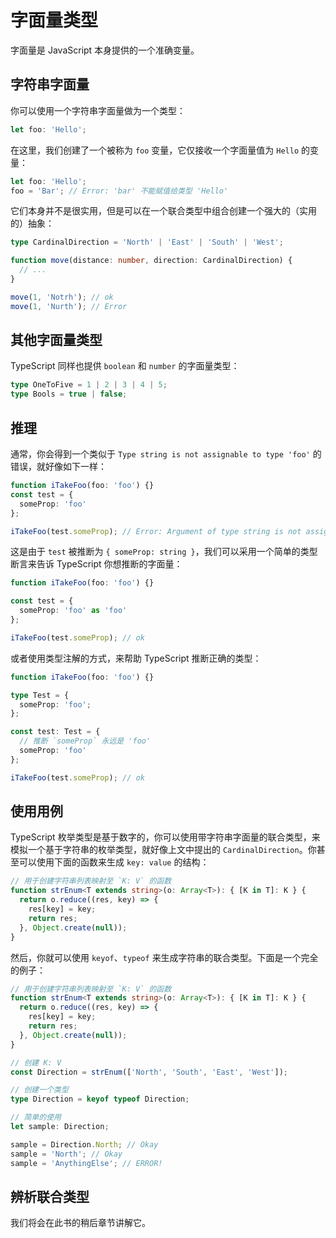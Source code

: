 # 字面量类型

字面量是 JavaScript 本身提供的一个准确变量。

## 字符串字面量

你可以使用一个字符串字面量做为一个类型：

```ts
let foo: 'Hello';
```

在这里，我们创建了一个被称为 `foo` 变量，它仅接收一个字面量值为 `Hello` 的变量：

```ts
let foo: 'Hello';
foo = 'Bar'; // Error: 'bar' 不能赋值给类型 'Hello'
```

它们本身并不是很实用，但是可以在一个联合类型中组合创建一个强大的（实用的）抽象：

```ts
type CardinalDirection = 'North' | 'East' | 'South' | 'West';

function move(distance: number, direction: CardinalDirection) {
  // ...
}

move(1, 'Notrh'); // ok
move(1, 'Nurth'); // Error
```

## 其他字面量类型

TypeScript 同样也提供 `boolean` 和 `number` 的字面量类型：

```ts
type OneToFive = 1 | 2 | 3 | 4 | 5;
type Bools = true | false;
```

## 推理

通常，你会得到一个类似于 `Type string is not assignable to type 'foo'` 的错误，就好像如下一样：

```ts
function iTakeFoo(foo: 'foo') {}
const test = {
  someProp: 'foo'
};

iTakeFoo(test.someProp); // Error: Argument of type string is not assignable to parameter of type 'foo'
```

这是由于 `test` 被推断为 `{ someProp: string }`，我们可以采用一个简单的类型断言来告诉 TypeScript 你想推断的字面量：

```ts
function iTakeFoo(foo: 'foo') {}

const test = {
  someProp: 'foo' as 'foo'
};

iTakeFoo(test.someProp); // ok
```

或者使用类型注解的方式，来帮助 TypeScript 推断正确的类型：

```ts
function iTakeFoo(foo: 'foo') {}

type Test = {
  someProp: 'foo';
};

const test: Test = {
  // 推断 `someProp` 永远是 'foo'
  someProp: 'foo'
};

iTakeFoo(test.someProp); // ok
```

## 使用用例

TypeScript 枚举类型是基于数字的，你可以使用带字符串字面量的联合类型，来模拟一个基于字符串的枚举类型，就好像上文中提出的 `CardinalDirection`。你甚至可以使用下面的函数来生成 `key: value` 的结构：

```ts
// 用于创建字符串列表映射至 `K: V` 的函数
function strEnum<T extends string>(o: Array<T>): { [K in T]: K } {
  return o.reduce((res, key) => {
    res[key] = key;
    return res;
  }, Object.create(null));
}
```

然后，你就可以使用 `keyof`、`typeof` 来生成字符串的联合类型。下面是一个完全的例子：

```ts
// 用于创建字符串列表映射至 `K: V` 的函数
function strEnum<T extends string>(o: Array<T>): { [K in T]: K } {
  return o.reduce((res, key) => {
    res[key] = key;
    return res;
  }, Object.create(null));
}

// 创建 K: V
const Direction = strEnum(['North', 'South', 'East', 'West']);

// 创建一个类型
type Direction = keyof typeof Direction;

// 简单的使用
let sample: Direction;

sample = Direction.North; // Okay
sample = 'North'; // Okay
sample = 'AnythingElse'; // ERROR!
```

## 辨析联合类型

我们将会在此书的稍后章节讲解它。
